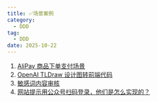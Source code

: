```yaml
---
title: ✅场景案例
category:
  - DDD
tag: 
  - DDD
date: 2025-10-22
---
```


<!-- more -->

1. [AliPay 商品下单支付场景](https://bugstack.cn/md/project/ddd-scene-solution/alipay-sandbox.html)
2. [OpenAI   TLDraw 设计图转前端代码](https://bugstack.cn/md/project/ddd-scene-solution/openai-tldraw.html)
3. [敏感词内容审核](https://bugstack.cn/md/project/ddd-scene-solution/sensitive-word-content-moderation.html)
4. [网站提示用公众号扫码登录，他们是怎么实现的？](https://bugstack.cn/md/project/ddd-scene-solution/weixin-login.html)


